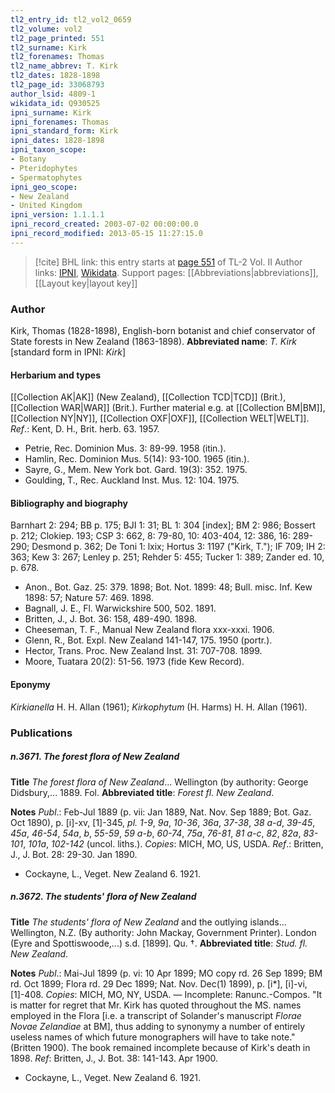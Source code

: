 ```yaml
---
tl2_entry_id: tl2_vol2_0659
tl2_volume: vol2
tl2_page_printed: 551
tl2_surname: Kirk
tl2_forenames: Thomas
tl2_name_abbrev: T. Kirk
tl2_dates: 1828-1898
tl2_page_id: 33068793
author_lsid: 4809-1
wikidata_id: Q930525
ipni_surname: Kirk
ipni_forenames: Thomas
ipni_standard_form: Kirk
ipni_dates: 1828-1898
ipni_taxon_scope: 
- Botany
- Pteridophytes
- Spermatophytes
ipni_geo_scope: 
- New Zealand
- United Kingdom
ipni_version: 1.1.1.1
ipni_record_created: 2003-07-02 00:00:00.0
ipni_record_modified: 2013-05-15 11:27:15.0
---
```


> [!cite] BHL link: this entry starts at [page 551](https://www.biodiversitylibrary.org/page/33068793) of TL-2 Vol. II
> Author links: [IPNI](https://www.ipni.org/a/4809-1), [Wikidata](https://www.wikidata.org/wiki/Q930525). Support pages: [[Abbreviations|abbreviations]], [[Layout key|layout key]]

### Author

Kirk, Thomas (1828-1898), English-born botanist and chief conservator of State forests in New Zealand (1863-1898). 
**Abbreviated name**: *T. Kirk* \[standard form in IPNI: *Kirk*\]

#### Herbarium and types

[[Collection AK|AK]] (New Zealand), [[Collection TCD|TCD]] (Brit.), [[Collection WAR|WAR]] (Brit.). Further material e.g. at [[Collection BM|BM]], [[Collection NY|NY]], [[Collection OXF|OXF]], [[Collection WELT|WELT]].
*Ref*.: Kent, D. H., Brit. herb. 63. 1957.
- Petrie, Rec. Dominion Mus. 3: 89-99. 1958 (itin.).
- Hamlin, Rec. Dominion Mus. 5(14): 93-100. 1965 (itin.).
- Sayre, G., Mem. New York bot. Gard. 19(3): 352. 1975.
- Goulding, T., Rec. Auckland Inst. Mus. 12: 104. 1975.

#### Bibliography and biography

Barnhart 2: 294; BB p. 175; BJI 1: 31; BL 1: 304 \[index\]; BM 2: 986; Bossert p. 212; Clokiep. 193; CSP 3: 662, 8: 79-80, 10: 403-404, 12: 386, 16: 289-290; Desmond p. 362; De Toni 1: lxix; Hortus 3: 1197 ("Kirk, T."); IF 709; IH 2: 363; Kew 3: 267; Lenley p. 251; Rehder 5: 455; Tucker 1: 389; Zander ed. 10, p. 678.
- Anon., Bot. Gaz. 25: 379. 1898; Bot. Not. 1899: 48; Bull. misc. Inf. Kew 1898: 57; Nature 57: 469. 1898.
- Bagnall, J. E., Fl. Warwickshire 500, 502. 1891.
- Britten, J., J. Bot. 36: 158, 489-490. 1898.
- Cheeseman, T. F., Manual New Zealand flora xxx-xxxi. 1906.
- Glenn, R., Bot. Expl. New Zealand 141-147, 175. 1950 (portr.).
- Hector, Trans. Proc. New Zealand Inst. 31: 707-708. 1899.
- Moore, Tuatara 20(2): 51-56. 1973 (fide Kew Record).

#### Eponymy

*Kirkianella* H. H. Allan (1961); *Kirkophytum* (H. Harms) H. H. Allan (1961).

### Publications

##### n.3671. The forest flora of New Zealand

**Title**
*The forest flora of New Zealand*... Wellington (by authority: George Didsbury,... 1889. Fol.
**Abbreviated title**: *Forest fl. New Zealand*.

**Notes**
*Publ*.: Feb-Jul 1889 (p. vii: Jan 1889, Nat. Nov. Sep 1889; Bot. Gaz. Oct 1890), p. \[i\]-xv, \[1\]-345, *pl. 1-9*, *9a*, *10-36*, *36a*, *37-38*, *38 a-d*, *39-45*, *45a*, *46-54*, *54a*, *b*, *55-59*, *59 a-b*, *60-74*, *75a*, *76-81*, *81 a-c*, *82*, *82a*, *83-101*, *101a*, *102-142* (uncol. liths.). *Copies*: MICH, MO, US, USDA.
*Ref*.: Britten, J., J. Bot. 28: 29-30. Jan 1890.
- Cockayne, L., Veget. New Zealand 6. 1921.

##### n.3672. The students' flora of New Zealand

**Title**
*The students' flora of New Zealand* and the outlying islands... Wellington, N.Z. (By authority: John Mackay, Government Printer). London (Eyre and Spottiswoode,...) s.d. \[1899\]. Qu. †.
**Abbreviated title**: *Stud. fl. New Zealand*.

**Notes**
*Publ*.: Mai-Jul 1899 (p. vi: 10 Apr 1899; MO copy rd. 26 Sep 1899; BM rd. Oct 1899; Flora rd. 29 Dec 1899; Nat. Nov. Dec(1) 1899), p. \[i\*\], \[i\]-vi, \[1\]-408. *Copies*: MICH, MO, NY, USDA. — Incomplete: Ranunc.-Compos.
"It is matter for regret that Mr. Kirk has quoted throughout the MS. names employed in the Flora \[i.e. a transcript of Solander's manuscript *Florae Novae Zelandiae* at BM\], thus adding to synonymy a number of entirely useless names of which future monographers will have to take note." (Britten 1900). The book remained incomplete because of Kirk's death in 1898.
*Ref*: Britten, J., J. Bot. 38: 141-143. Apr 1900.
- Cockayne, L., Veget. New Zealand 6. 1921.

